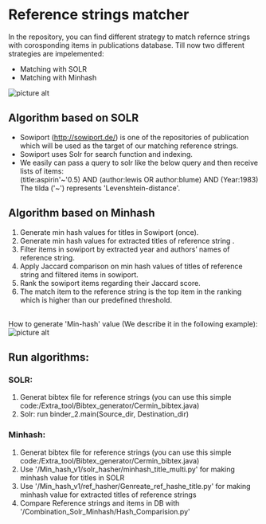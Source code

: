 # Reference strings matcher

In the repository, you can find different strategy to match refernce strings with corosponding 
items in publications database. Till now two different strategies are impelemented:
* Matching with SOLR
* Matching with Minhash

![picture alt](https://s27.postimg.org/65kwnvhwj/stex.png "Matching workflow")

## Algorithm based on SOLR
* Sowiport (http://sowiport.de/) is one of the repositories of publication which will be used as the target of our matching reference strings.
* Sowiport uses Solr for search function and indexing.
* We easily can pass a query to solr like the below query and then receive lists of items:
	<br />(title:aspirin'\~'0.5) AND (author:lewis OR author:blume) AND (Year:1983)
	<br />The tilda ('\~') represents 'Levenshtein-distance'.
	
## Algorithm based on Minhash
1. Generate min hash values for titles in Sowiport (once).
2. Generate min hash values for extracted titles of reference string .
3. Filter items in sowiport by extracted year and authors’ names of reference string.
4. Apply Jaccard comparison on min hash values of titles of reference string and filtered items in sowiport.
5. Rank the sowiport items regarding their Jaccard score.
6. The match item to the reference string is the top item in the ranking which is higher than our predefined threshold.

<br />How to generate 'Min-hash' value (We describe it in the following example):
<br />![picture alt](https://s27.postimg.org/7ns6q7j4z/minhashval.png "Min-hash value")

## Run algorithms:
### SOLR:
1. Generat bibtex file for reference strings (you can use this simple code:/Extra_tool/Bibtex_generator/Cermin_bibtex.java)
2. Solr: run  binder_2.main(Source_dir, Destination_dir)
### Minhash:
1. Generat bibtex file for reference strings (you can use this simple code:/Extra_tool/Bibtex_generator/Cermin_bibtex.java)
2. Use '/Min_hash_v1/solr_hasher/minhash_title_multi.py' for making minhash value for titles in SOLR
3. Use '/Min_hash_v1/ref_hasher/Genreate_ref_hashe_title.py' for making minhash value for extracted titles of reference strings
4. Compare Reference strings and items in DB with '/Combination_Solr_Minhash/Hash_Comparision.py'
 